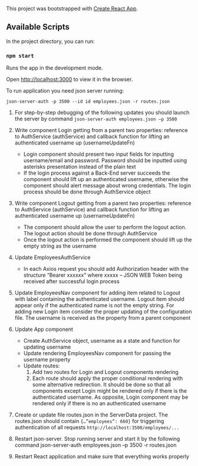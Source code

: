 This project was bootstrapped with [Create React App](https://github.com/facebook/create-react-app).

## Available Scripts

In the project directory, you can run:

### `npm start`

Runs the app in the development mode.<br />

Open [http://localhost:3000](http://localhost:3000) to view it in the browser.

To run application you need json server running:

`json-server-auth -p 3500 --id id employees.json -r routes.json`

1. For step-by-step debugging of the following updates you should launch the server by command
   `json-server-auth employees.json –p 3500`
1. Write component Login getting from a parent two properties: reference to AuthService (authService) and callback function for lifting an authenticated username up (usernameUpdateFn)
   - Login component should present two input fields for inputting username/email and password. Password should be inputted using asterisks presentation instead of the plain text
   - If the login process against a Back-End server succeeds the component should lift up an authenticated username, otherwise the component should alert message about wrong credentials. The login process should be done through AuthService object
1. Write component Logout getting from a parent two properties: reference to AuthService (authService) and callback function for lifting an authenticated username up (usernameUpdateFn)
   - The component should allow the user to perform the logout action. The logout action should be done through AuthService
   - Once the logout action is performed the component should lift up the empty string as the username
1. Update EmployeesAuthService
   - In each Axios request you should add Authorization header with the structure “Bearer xxxxxx” where xxxxx – JSON WEB Token being received after successful login process
1. Update EmployeesNav component for adding item related to Logout with label containing the authenticated username. Logout item should appear only if the authenticated name is not the empty string. For adding new Login item consider the proper updating of the configuration file. The username is received as the property from a parent component
1. Update App component
   - Create AuthService object, username as a state and function for updating username
   - Update rendering EmployeesNav component for passing the username property
   - Update routes:
     1. Add two routes for Login and Logout components rendering
     1. Each route should apply the proper conditional rendering with some alternative redirection. It should be done so that all components except Login might be rendered only if there is the authenticated username. As opposite, Login component may be rendered only if there is no an authenticated username
1. Create or update file routes.json in the ServerData project. The routes.json should contain `{…”employees”: 660}` for triggering authentication of all requests `http://localhost:3500/employees/...`
1. Restart json-server. Stop running server and start it by the following command
   json-server-auth employees.json –p 3500 -r routes.json

1. Restart React application and make sure that everything works properly
